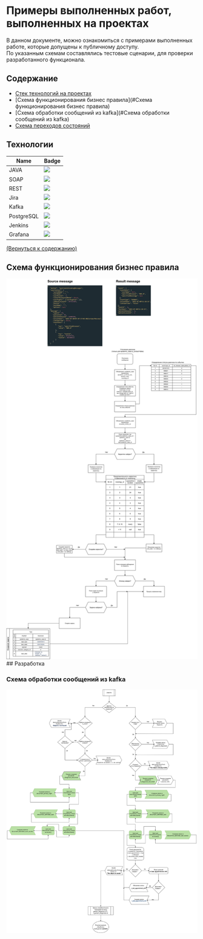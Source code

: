 # Примеры выполненных работ, выполненных на проектах
В данном документе, можно ознакомиться с примерами выполненных работе, которые допущены к публичному доступу.  
По указанным схемам составлялись тестовые сценарии, для проверки разработанного функционала.

## Содержание
- [Стек технологий на проектах](#технологии)
- [Схема функционирования бизнес правила](#Схема функционирования бизнес правила)
- [Схема обработки сообщений из kafka](#Схема обработки сообщений из kafka)
- [Схема переходов состояний](#deploy-и-ci/cd)

## Технологии
| Name  | Badge                                                                                                                       | 
|-------|-----------------------------------------------------------------------------------------------------------------------------| 
| JAVA  | <img height="50" src="https://raw.githubusercontent.com/marwin1991/profile-technology-icons/refs/heads/main/icons/java.png">  | 
| SOAP  | <img height="50" src="https://raw.githubusercontent.com/marwin1991/profile-technology-icons/refs/heads/main/icons/soap.png">  | 
| REST  | <img height="50" src="https://raw.githubusercontent.com/marwin1991/profile-technology-icons/refs/heads/main/icons/rest.png">  | 
| Jira  | <img height="50" src="https://raw.githubusercontent.com/marwin1991/profile-technology-icons/refs/heads/main/icons/jira.png">  | 
| Kafka | <img height="50" src="https://raw.githubusercontent.com/marwin1991/profile-technology-icons/refs/heads/main/icons/kafka.png">  | 
| PostgreSQL | <img height="50" src="https://raw.githubusercontent.com/marwin1991/profile-technology-icons/refs/heads/main/icons/postgresql.png">  | 
| Jenkins | <img height="50" src="https://raw.githubusercontent.com/marwin1991/profile-technology-icons/refs/heads/main/icons/jenkins.png">  | 
| Grafana | <img height="50" src="https://raw.githubusercontent.com/marwin1991/profile-technology-icons/refs/heads/main/icons/grafana.png">  | 


[(Вернуться к содержанию)](#Содержание)

## Схема функционирования бизнес правила
<img src="./pictures/shema_business_rules.drawio.svg" alt="Логотип">
## Разработка

### Схема обработки сообщений из kafka
<img src="./pictures/Create_patDiagn.svg">
